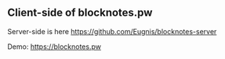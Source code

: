 ## Client-side of blocknotes.pw

Server-side is here https://github.com/Eugnis/blocknotes-server

Demo: https://blocknotes.pw
